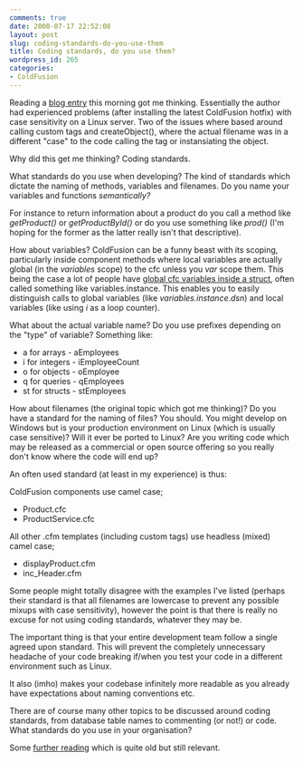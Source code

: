 ```yaml
---
comments: true
date: 2008-07-17 22:52:08
layout: post
slug: coding-standards-do-you-use-them
title: Coding standards, do you use them?
wordpress_id: 265
categories:
- ColdFusion
---
```


Reading a [blog entry](http://www.mkville.com/blog/index.cfm/2008/7/16/Custom-Tag-and-CFC-Case-Issue-Followup-and-Workaround) this morning got me thinking. Essentially the author had experienced problems (after installing the latest ColdFusion hotfix) with case sensitivity on a Linux server. Two of the issues where based around calling custom tags and createObject(), where the actual filename was in a different "case" to the code calling the tag or instansiating the object.

Why did this get me thinking? Coding standards.

What standards do you use when developing? The kind of standards which dictate the naming of methods, variables and filenames. Do you name your variables and functions _semantically?_

For instance to return information about a product do you call a method like _getProduct()_ or _getProductById()_ or do you use something like _prod()_ (I'm hoping for the former as the latter really isn't that descriptive).

How about variables? ColdFusion can be a funny beast with its scoping, particularly inside component methods where local variables are actually global (in the _variables_ scope) to the cfc unless you _var_ scope them. This being the case a lot of people have [global cfc variables inside a struct](http://www.chapter31.com/2007/06/14/using-variablesinstance-inside-your-components/), often called something like variables.instance. This enables you to easily distinguish calls to global variables (like _variables.instance.dsn_) and local variables (like using _i_ as a loop counter).

What about the actual variable name? Do you use prefixes depending on the "type" of variable? Something like:

  * a for arrays - aEmployees
  * i for integers - iEmployeeCount
  * o for objects - oEmployee
  * q for queries - qEmployees
  * st for structs - stEmployees

How about filenames (the original topic which got me thinking)? Do you have a standard for the naming of files? You should. You might develop on Windows but is your production environment on Linux (which is usually case sensitive)? Will it ever be ported to Linux? Are you writing code which may be released as a commercial or open source offering so you really don't know where the code will end up?

An often used standard (at least in my experience) is thus:

ColdFusion components use camel case;
	
  * Product.cfc
  * ProductService.cfc

All other .cfm templates (including custom tags) use headless (mixed) camel case;

  * displayProduct.cfm
  * inc_Header.cfm

Some people might totally disagree with the examples I've listed (perhaps their standard is that all filenames are lowercase to prevent any possible mixups with case sensitivity), however the point is that there is really no excuse for not using coding standards, whatever they may be. 

The important thing is that your entire development team follow a single agreed upon standard. This will prevent the completely unnecessary headache of your code breaking if/when you test your code in a different environment such as Linux.

It also (imho) makes your codebase infinitely more readable as you already have expectations about naming conventions etc.

There are of course many other topics to be discussed around coding standards, from database table names to commenting (or not!) or code. What standards do you use in your organisation?

Some [further reading](http://livedocs.adobe.com/wtg/public/coding_standards/contents.html) which is quite old but still relevant.
